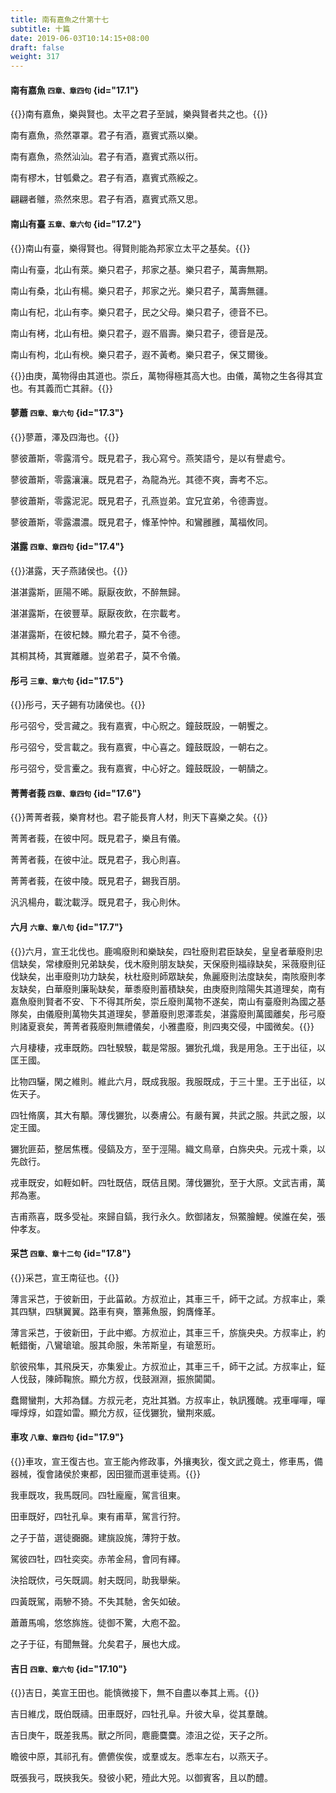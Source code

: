 ```yaml
---
title: 南有嘉魚之什第十七
subtitle: 十篇
date: 2019-06-03T10:14:15+08:00
draft: false
weight: 317
---
```


#### 南有嘉魚 <small>四章、章四句</small> {id="17.1"}

{{<alert info>}}南有嘉魚，樂與賢也。太平之君子至誠，樂與賢者共之也。{{</alert>}}

<p id="17.1.1">南有嘉魚，烝然罩罩。君子有酒，嘉賓式燕以樂。</p>
<p id="17.1.2">南有嘉魚，烝然汕汕。君子有酒，嘉賓式燕以衎。</p>
<p id="17.1.3">南有樛木，甘瓠纍之。君子有酒，嘉賓式燕綏之。</p>
<p id="17.1.4">翩翩者鵻，烝然來思。君子有酒，嘉賓式燕又思。</p>

#### 南山有臺 <small>五章、章六句</small> {id="17.2"}

{{<alert info>}}南山有臺，樂得賢也。得賢則能為邦家立太平之基矣。{{</alert>}}

<p id="17.2.1">南山有臺，北山有萊。樂只君子，邦家之基。樂只君子，萬壽無期。</p>
<p id="17.2.2">南山有桑，北山有楊。樂只君子，邦家之光。樂只君子，萬壽無疆。</p>
<p id="17.2.3">南山有杞，北山有李。樂只君子，民之父母。樂只君子，德音不已。</p>
<p id="17.2.4">南山有栲，北山有杻。樂只君子，遐不眉壽。樂只君子，德音是茂。</p>
<p id="17.2.5">南山有枸，北山有楰。樂只君子，遐不黃耇。樂只君子，保艾爾後。</p>


{{<alert info>}}由庚，萬物得由其道也。崇丘，萬物得極其高大也。由儀，萬物之生各得其宜也。有其義而亡其辭。{{</alert>}}

#### 蓼蕭 <small>四章、章六句</small> {id="17.3"}

{{<alert info>}}蓼蕭，澤及四海也。{{</alert>}}

<p id="17.3.1">蓼彼蕭斯，零露湑兮。既見君子，我心寫兮。燕笑語兮，是以有譽處兮。</p>
<p id="17.3.2">蓼彼蕭斯，零露瀼瀼。既見君子，為龍為光。其德不爽，壽考不忘。</p>
<p id="17.3.3">蓼彼蕭斯，零露泥泥。既見君子，孔燕豈弟。宜兄宜弟，令德壽豈。</p>
<p id="17.3.4">蓼彼蕭斯，零露濃濃。既見君子，鞗革忡忡。和鸞雝雝，萬福攸同。</p>

#### 湛露 <small>四章、章四句</small> {id="17.4"}

{{<alert info>}}湛露，天子燕諸侯也。{{</alert>}}

<p id="17.4.1">湛湛露斯，匪陽不晞。厭厭夜飲，不醉無歸。</p>
<p id="17.4.2">湛湛露斯，在彼豐草。厭厭夜飲，在宗載考。</p>
<p id="17.4.3">湛湛露斯，在彼杞棘。顯允君子，莫不令德。</p>
<p id="17.4.4">其桐其椅，其實離離。豈弟君子，莫不令儀。</p>

#### 彤弓 <small>三章、章六句</small> {id="17.5"}

{{<alert info>}}彤弓，天子錫有功諸侯也。{{</alert>}}

<p id="17.5.1">彤弓弨兮，受言藏之。我有嘉賓，中心貺之。鐘鼓既設，一朝饗之。</p>
<p id="17.5.2">彤弓弨兮，受言載之。我有嘉賓，中心喜之。鐘鼓既設，一朝右之。</p>
<p id="17.5.3">彤弓弨兮，受言櫜之。我有嘉賓，中心好之。鐘鼓既設，一朝醻之。</p>

#### 菁菁者莪 <small>四章、章四句</small> {id="17.6"}

{{<alert info>}}菁菁者莪，樂育材也。君子能長育人材，則天下喜樂之矣。{{</alert>}}

<p id="17.6.1">菁菁者莪，在彼中阿。既見君子，樂且有儀。</p>
<p id="17.6.2">菁菁者莪，在彼中沚。既見君子，我心則喜。</p>
<p id="17.6.3">菁菁者莪，在彼中陵。既見君子，錫我百朋。</p>
<p id="17.6.4">汎汎楊舟，載沈載浮。既見君子，我心則休。</p>

#### 六月 <small>六章、章八句</small> {id="17.7"}

{{<alert info>}}六月，宣王北伐也。鹿鳴廢則和樂缺矣，四牡廢則君臣缺矣，皇皇者華廢則忠信缺矣，常棣廢則兄弟缺矣，伐木廢則朋友缺矣，天保廢則福祿缺矣，采薇廢則征伐缺矣，出車廢則功力缺矣，杕杜廢則師眾缺矣，魚麗廢則法度缺矣，南陔廢則孝友缺矣，白華廢則廉恥缺矣，華黍廢則蓄積缺矣，由庚廢則陰陽失其道理矣，南有嘉魚廢則賢者不安、下不得其所矣，崇丘廢則萬物不遂矣，南山有臺廢則為國之基隊矣，由儀廢則萬物失其道理矣，蓼蕭廢則恩澤乖矣，湛露廢則萬國離矣，彤弓廢則諸夏衰矣，菁菁者莪廢則無禮儀矣，小雅盡廢，則四夷交侵，中國微矣。{{</alert>}}

<p id="17.7.1">六月棲棲，戎車既飭。四牡騤騤，載是常服。玁狁孔熾，我是用急。王于出征，以匡王國。</p>
<p id="17.7.2">比物四驪，閑之維則。維此六月，既成我服。我服既成，于三十里。王于出征，以佐天子。</p>
<p id="17.7.3">四牡脩廣，其大有顒。薄伐玁狁，以奏膚公。有嚴有翼，共武之服。共武之服，以定王國。</p>
<p id="17.7.4">玁狁匪茹，整居焦穫。侵鎬及方，至于涇陽。織文鳥章，白旆央央。元戎十乘，以先啟行。</p>
<p id="17.7.5">戎車既安，如輊如軒。四牡既佶，既佶且閑。薄伐玁狁，至于大原。文武吉甫，萬邦為憲。</p>
<p id="17.7.6">吉甫燕喜，既多受祉。來歸自鎬，我行永久。飲御諸友，炰鱉膾鯉。侯誰在矣，張仲孝友。</p>

#### 采芑 <small>四章、章十二句</small> {id="17.8"}

{{<alert info>}}采芑，宣王南征也。{{</alert>}}

<p id="17.8.1">薄言采芑，于彼新田，于此菑畝。方叔涖止，其車三千，師干之試。方叔率止，乘其四騏，四騏翼翼。路車有奭，簟茀魚服，鉤膺鞗革。</p>
<p id="17.8.2">薄言采芑，于彼新田，于此中鄉。方叔涖止，其車三千，旂旐央央。方叔率止，約軝錯衡，八鸞瑲瑲。服其命服，朱芾斯皇，有瑲葱珩。</p>
<p id="17.8.3">鴥彼飛隼，其飛戾天，亦集爰止。方叔涖止，其車三千，師干之試。方叔率止，鉦人伐鼓，陳師鞠旅。顯允方叔，伐鼓淵淵，振旅闐闐。</p>
<p id="17.8.4">蠢爾蠻荆，大邦為讎。方叔元老，克壯其猶。方叔率止，執訊獲醜。戎車嘽嘽，嘽嘽焞焞，如霆如雷。顯允方叔，征伐玁狁，蠻荆來威。</p>

#### 車攻 <small>八章、章四句</small> {id="17.9"}

{{<alert info>}}車攻，宣王復古也。宣王能內修政事，外攘夷狄，復文武之竟土，修車馬，備器械，復會諸侯於東都，因田獵而選車徒焉。{{</alert>}}

<p id="17.9.1">我車既攻，我馬既同。四牡龐龐，駕言徂東。</p>
<p id="17.9.2">田車既好，四牡孔阜。東有甫草，駕言行狩。</p>
<p id="17.9.3">之子于苗，選徒嚻嚻。建旐設旄，薄狩于敖。</p>
<p id="17.9.4">駕彼四牡，四牡奕奕。赤芾金舄，會同有繹。</p>
<p id="17.9.5">決拾既佽，弓矢既調。射夫既同，助我舉柴。</p>
<p id="17.9.6">四黃既駕，兩驂不猗。不失其馳，舍矢如破。</p>
<p id="17.9.7">蕭蕭馬鳴，悠悠旆旌。徒御不驚，大庖不盈。</p>
<p id="17.9.8">之子于征，有聞無聲。允矣君子，展也大成。</p>

#### 吉日 <small>四章、章六句</small> {id="17.10"}

{{<alert info>}}吉日，美宣王田也。能慎微接下，無不自盡以奉其上焉。{{</alert>}}

<p id="17.10.1">吉日維戊，既伯既禱。田車既好，四牡孔阜。升彼大阜，從其羣醜。</p>
<p id="17.10.2">吉日庚午，既差我馬。獸之所同，麀鹿麌麌。漆沮之從，天子之所。</p>
<p id="17.10.3">瞻彼中原，其祁孔有。儦儦俟俟，或羣或友。悉率左右，以燕天子。</p>
<p id="17.10.4">既張我弓，既挾我矢。發彼小豝，殪此大兕。以御賓客，且以酌醴。</p>
